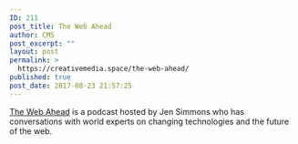 ```yaml
---
ID: 211
post_title: The Web Ahead
author: CMS
post_excerpt: ""
layout: post
permalink: >
  https://creativemedia.space/the-web-ahead/
published: true
post_date: 2017-08-23 21:57:25
---
```

<a href="http://5by5.tv/webahead">The Web Ahead</a> is a podcast hosted by Jen Simmons who has conversations with world experts on changing technologies and the future of the web.
